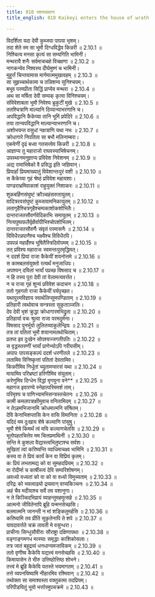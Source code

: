 ```yaml
---
title: 010 दशरथप्रदना
title_english: 010 Kaikeyi enters the house of wrath

---
```

<div class="audioEmbed"  caption="श्रीराम-हरिसीताराममूर्ति-घनपाठिभ्यां वचनम्" src="https://archive.org/download/Ramayana-recitation-Sriram-harisItArAmamUrti-Ghanapaati-v2/Kanda_2/Kanda_2_AYK-010-Dasharatha_Pradhanaa.mp3"></div>

  
विदर्शिता यदा देवी कुब्जया पापया भृशम्।  
तदा शेते स्म सा भूमौ दिग्धविद्धेव किन्नरी ॥ 2.10.1 ॥   
निश्चित्य मनसा कृत्यं सा सम्यगिति भामिनी।  
मन्थरायै शनैः सर्वमाचचक्षे विचक्षणा ॥ 2.10.2 ॥   
नागकन्येव निश्वस्य दीर्घमुष्णं च भामिनी।  
मुहूर्त्तं चिन्तयामास मार्गमात्ममुखावहम् ॥ 2.10.3 ॥   
सा सुहृच्चार्थकामा च तन्निशम्य सुनिश्चयम्।  
बभूव परमप्रीता सिद्धिं प्राप्येव मन्थरा ॥ 2.10.4 ॥   
अथ सा मर्षिता देवी सम्यक् कृत्वा विनिश्चयम्।  
संविवेशाबला भूमौ निवेश्य भ्रुकुटीं मुखे ॥ 2.10.5 ॥   
ततश्चित्राणि माल्यानि दिव्यान्याभरणानि च।  
अपविद्धानि कैकेय्या तानि भूमिं प्रपेदिरे ॥ 2.10.6 ॥   
तया तान्यपविद्धानि माल्यान्याभरणानि च।  
अशोभयन्त वसुधां नक्षत्राणि यथा नभः ॥ 2.10.7 ॥   
क्रोधागारे निपतिता सा बभौ मलिनाम्बरा।  
एकवेणीं दृढं बध्वा गतसत्त्वेव किन्नरी ॥ 2.10.8 ॥   
आज्ञाप्य तु महाराजो राघवस्याभिषेचनम्।  
उपस्थानमनुज्ञाप्य प्रविवेश निवेशनम् ॥ 2.10.9 ॥   
अद्य रामाभिषेको वै प्रसिद्ध इति जज्ञिवान्।  
प्रियार्हां प्रियमाख्यातुं विवेशान्तःपुरं वशी ॥ 2.10.10 ॥   
स कैकेय्या गृहं श्रेष्ठं प्रविवेश महायशाः।  
पाण्डराभ्रमिवाकाशं राहुयुक्तं निशाकरः ॥ 2.10.11 ॥   
शुकबर्हिणसंघुष्टं क्रौञ्चहंसरुतायुतम्।  
वादित्ररवसंघुष्टं कुब्जावामनिकायुतम् ॥ 2.10.12 ॥   
लतागृहैश्चित्रगृहैश्चम्पकाशोकशोभितैः।  
दान्तराजतसौवर्णवेदिकाभिः समायुतम् ॥ 2.10.13 ॥   
नित्यपुष्पफलैर्वृक्षैर्वापीभिश्चोपशोभितम्।  
दान्तराजतसौवर्णैः संवृतं परमासनैः ॥ 2.10.14 ॥   
विविधैरन्नपानैश्च भक्ष्यैश्च विविधैरपि।  
उपपन्नं महार्हैश्च भूषितैस्त्रिदिवोपमम् ॥ 2.10.15 ॥   
तत् प्रविश्य महाराजः स्वमन्तःपुरमृद्धिमत्।  
न ददर्श प्रियां राजा कैकेयीं शयनोत्तमे ॥ 2.10.16 ॥   
स कामबलसंयुक्तो रत्यर्थं मनुजाधिपः।  
अपश्यन् दयितां भार्यां पप्रच्छ विषसाद च ॥ 2.10.17 ॥   
न हि तस्य पुरा देवी तां वेलामत्यवर्त्तत।  
न च राजा गृहं शून्यं प्रविवेश कदाचन ॥ 2.10.18 ॥   
ततो गृहगतो राजा कैकेयीं पर्यपृच्छत।  
यथापुरमविज्ञाय स्वार्थलिप्सुमपण्डिताम् ॥ 2.10.19 ॥   
प्रतिहारी त्वथोवाच सन्त्रस्ता सुकृताञ्जलिः।  
देव देवी भृशं क्रुद्धा क्रोधागारमभिद्रुता ॥ 2.10.20 ॥   
प्रतिहार्या वचः श्रुत्वा राजा परमदुर्मनाः।  
विषसाद पुनर्भूयो लुलितव्याकुलेन्द्रियः ॥ 2.10.21 ॥   
तत्र तां पतितां भूमौ शयानामतथोचिताम्।  
प्रतप्त इव दुःखेन सोपश्यज्जगतीपतिः ॥ 2.10.22 ॥   
स वृद्धस्तरुणीं भार्यां प्राणेभ्योऽपि गरीयसीम्।  
अपापः पापसङ्कल्पं ददर्श धरणीतले ॥ 2.10.23 ॥   
लतामिव विनिष्कृत्तां पतितां देवतामिव।  
किन्नरीमिव निर्धूतां च्युतामप्सरसं यथा ॥ 2.10.24 ॥   
मायामिव परिभ्रष्टां हरिणीमिव संयुताम्।  
करेणुमिव दिग्धेन विद्धां मृगयुना वने** ॥ 2.10.25 ॥   
महागज इवारण्ये स्नेहात्परिममर्श ताम्।  
परिमृश्य च पाणिभ्यामभिसन्त्रस्तचेतनः ॥ 2.10.26 ॥   
कामी कमलपत्राक्षीमुवाच वनितामिदम् ॥ 2.10.27 ॥   
न तेऽहमभिजानामि क्रोधमात्मनि संश्रितम्।  
देवि केनाभिशप्तासि केन वासि विमानिता ॥ 2.10.28 ॥   
यदिदं मम दुःखाय शेषे कल्याणि पांसुषु।  
भूमौ शेषे किमर्थं त्वं मयि कल्याणचेतसि ॥ 2.10.29 ॥   
भूतोपहतचित्तेव मम चित्तप्रमाथिनी ॥ 2.10.30 ॥   
सन्ति मे कुशला वैद्यास्त्वभितुष्टाश्च सर्वशः।  
सुखितां त्वां करिष्यन्ति व्याधिमाचक्ष्व भामिनि ॥ 2.10.31 ॥   
कस्य वा ते प्रियं कार्यं केन वा विप्रियं कृतम्।  
कः प्रियं लभतामद्य को वा सुमहदप्रियम् ॥ 2.10.32 ॥   
मा रोदीर्मा च कार्षीस्त्वं देवि सम्परिशोषणम्।  
अवध्यो वध्यतां को वा को वा वध्यो विमुच्यताम् ॥ 2.10.33 ॥   
दरिद्रः को भवत्वाढ्यो द्रव्यवान् वाप्यकिञ्चनः ॥ 2.10.34 ॥   
अहं चैव मदीयाश्च सर्वे तव वशानुगाः।  
न ते किञ्चिदभिप्रायं व्याहन्तुमहमुत्सहे ॥ 2.10.35 ॥   
आत्मनो जीवितेनापि ब्रूहि यन्मनसेच्छसि।  
बलमात्मनि जानन्ती न मां शङ्कितुमर्हसि ॥ 2.10.36 ॥   
करिष्यामि तव प्रीतिं सुकृतेनापि ते शपे ॥ 2.10.37 ॥   
यावदावर्त्तते चक्रं तावती मे वसुन्धरा।  
प्राचीनाः सिन्धुसौवीराः सौराष्ट्रा दक्षिणापथाः ॥ 2.10.38 ॥   
वङ्गाङ्गमगध मत्स्याः समृद्धाः काशिकोसलाः।  
तत्र जातं बहुद्रव्यं धनधान्यमजाविकम् ॥ 2.10.39 ॥   
ततो वृणीष्व कैकेयि यद्यत्त्वं मनसेच्छसि ॥ 2.10.40 ॥   
किमायासेन ते भीरु उत्तिष्ठोत्तिष्ठ शोभने।  
तत्त्वं मे ब्रूहि कैकेयि यतस्ते भयमागतम् ॥ 2.10.41 ॥   
तत्ते व्यपनयिष्यामि नीहारमिव रश्मिवान् ॥ 2.10.42 ॥   
तथोक्ता सा समाश्वस्ता वक्तुकामा तदप्रियम्।  
परिपीडयितुं भूयो भर्त्तारमुपचक्रमे ॥ 2.10.43 ॥   
